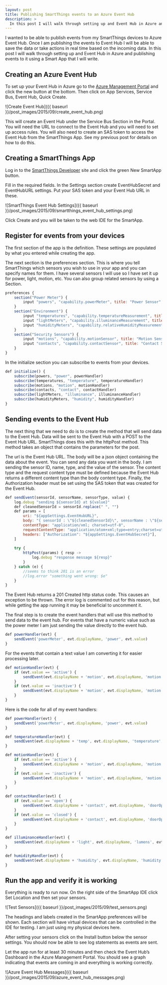 ```yaml
---
layout: post
title: Publishing SmartThings events to an Azure Event Hub
description: >
  In this post I will walk through setting up and Event Hub in Azure and publishing events to it using a Smart App that I will write
---
```


I wanted to be able to publish events from my SmartThings devices to Azure Event Hub. Once I am publishing the events to Event Hub I will be able to save the data or take actions in real time based on the incoming data. In this post I will walk through setting up and Event Hub in Azure and publishing events to it using a Smart App that I will write. 

## Creating an Azure Event Hub

To set up your Event Hub in Azure go to the [Azure Management Portal](https://portal.azure.com) and click the new button at the bottom. Then click on App Services, Service Bus, Event Hub, Quick Create.

![Create Event Hub]({{ baseurl }}/post_images/2015/09/create_event_hub.png)

This will create an Event Hub under the Service Bus Section in the Portal. You will need the URL to connect to the Event Hub and you will need to set up access rules. You will also need to create an SAS token to access the Event Hub from the SmartThings App. See my previous post for details on how to do this.

## Creating a SmartThings App

Log in to the [SmartThings Developer](https://graph.api.smartthings.com/ide/apps) site and click the green New SmartApp button.

Fill in the required fields. In the Settings section create EventHubSecret and EventHubURL settings. Put your SAS token and your Event Hub URL in these.

![SmartThings Event Hub Settings]({{ baseurl }}/post_images/2015/09/smartthings_event_hub_settings.png)

Click Create and you will be taken to the web IDE for the SmartApp.

## Register for events from your devices

The first section of the app is the definition. These settings are populated by what you entered while creating the app.

The next section is the preferences section. This is where you tell SmartThings which sensors you wish to use in your app and you can specify names for them. I have several sensors I will use so I have set it up for power, light, motion, etc. You can also group related sensors by using a Section.

```js
preferences {
    section("Power Meter") {
        input "powers", "capability.powerMeter", title: "Power Sensor", multiple: true
    }
    section("Environment") {
        input "temperatures", "capability.temperatureMeasurement", title: "Temperature Sensors", multiple: true
        input "lightMeters", "capability.illuminanceMeasurement", title: "Light Sensors", multiple: true
        input "humidityMeters", "capability.relativeHumidityMeasurement", title: "Humidity Sensors", multiple: true
    }
    section("Security Sensors") {
        input "motions", "capability.motionSensor", title: "Motion Sensors", multiple: true
        input "contacts", "capability.contactSensor", title: "Contact Sensors", multiple: true
    }
}
```

In the initialize section you can subscribe to events from your devices.

```js
def initialize() {
    subscribe(powers, "power", powerHandler)
    subscribe(temperatures, "temperature", temperatureHandler)
    subscribe(motions, "motion", motionHandler)
    subscribe(contacts, "contact", contactHandler)
    subscribe(lightMeters, "illuminance", illuminanceHandler)
    subscribe(humidityMeters, "humidity", humidityHandler)
}
```

## Sending events to the Event Hub

The next thing that we need to do is to create the method that will send data to the Event Hub. Data will be sent to the Event Hub with a POST to the Event Hub URL. SmartThings does this with the httpPost method. This method takes an object that contains the parameters for the post.

The url is the Event Hub URL. The body will be a json object containing the data about the event. You can send any data you want in the body. I am sending the sensor ID, name, type, and the value of the sensor. The content type and the request content type must be defined because the Event Hub returns a different content type than the body content type. Finally, the Authorization header must be set using the SAS token that was created for the Event Hub.

```js
def sendEvent(sensorId, sensorName, sensorType, value) {
    log.debug "sending ${sensorId} at ${value}"
    def cleanedSensorId = sensorId.replace(" ", "")
    def params = [
        uri: "${appSettings.EventHubURL}",
        body: "{ sensorId : \"${cleanedSensorId}\", sensorName : \"${sensorName}\", sensorType : \"${sensorType}\", value : \"${value}\" }",
        contentType: "application/xml; charset=utf-8",
        requestContentType: "application/atom+xml;type=entry;charset=utf-8",
        headers: ["Authorization": "${appSettings.EventHubSecret}"],
    ]
    
    try {
        httpPost(params) { resp -> 
            log.debug "response message ${resp}"
        }
    } catch (e) {
        //seems to think 201 is an error
        //log.error "something went wrong: $e"
    }
}
```

The Event Hub returns a 201 Created http status code. This causes an exception to be thrown. The error log is commented out for this reason, but while getting the app running it may be beneficial to uncomment it.

The final step is to create the event handlers that will use this method to send data to the event hub. For events that have a numeric value such as the power meter I am just sending the value directly to the event hub.

```js
def powerHandler(evt) {
    sendEvent('powerMeter', evt.displayName, 'power', evt.value)
}
```

For the events that contain a text value I am converting it for easier processing later.

```js
def motionHandler(evt) {
    if (evt.value == 'active') {
        sendEvent(evt.displayName + 'motion', evt.displayName, 'motion', 'motion detected')
    }
    if (evt.value == 'inactive') {
        sendEvent(evt.displayName + 'motion', evt.displayName, 'motion', 'no motion detected')
    }
}
```

Here is the code for all of my event handlers:

```js
def powerHandler(evt) {
    sendEvent('powerMeter', evt.displayName, 'power', evt.value)
}

def temperatureHandler(evt) {    
    sendEvent(evt.displayName + 'temp', evt.displayName, 'temperature', evt.value)
}

def motionHandler(evt) {
    if (evt.value == 'active') {
        sendEvent(evt.displayName + 'motion', evt.displayName, 'motion', 'motion detected')
    }
    if (evt.value == 'inactive') {
        sendEvent(evt.displayName + 'motion', evt.displayName, 'motion', 'no motion detected')
    }
}

def contactHandler(evt) {
    if (evt.value == 'open') {
        sendEvent(evt.displayName + 'contact', evt.displayName, 'doorOpen', 'open')
    }
    if (evt.value == 'closed') {
        sendEvent(evt.displayName + 'contact', evt.displayName, 'doorOpen', 'open')
    }
}

def illuminanceHandler(evt) {
    sendEvent(evt.displayName + 'light', evt.displayName, 'lumens', evt.value)
}

def humidityHandler(evt) {
    sendEvent(evt.displayName + 'humidity', evt.displayName, 'humidity', evt.value)
}
```

## Run the app and verify it is working
Everything is ready to run now. On the right side of the SmartApp IDE click Set Location and then set your sensors.

![Test Sensors]({{ baseurl }}/post_images/2015/09/test_sensors.png)

The headings and labels created in the SmartApp preferences will be shown. Each section will have virtual devices that can be controlled in the IDE for testing. I am just using my physical devices here.

After setting your sensors click on the Install button below the sensor settings. You should now be able to see log statements as events are sent.

Let the app run for at least 30 minutes and then check the Event Hub’s Dashboard in the Azure Management Portal. You should see a graph indicating that events are coming in and everything is working correctly.

![Azure Event Hub Messages]({{ baseurl }}/post_images/2015/09/azure_event_hub_messages.png)